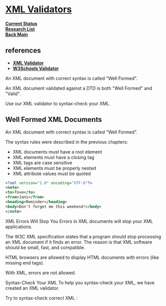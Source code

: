# **[XML Validators](https://www.w3schools.com/xml/xml_validator.asp)**

**[Current Status](../../../development/status/weekly/current_status.md)**\
**[Research List](../../../research/research_list.md)**\
**[Back Main](../../../README.md)**

## references

- **[XML Validator](https://jsonformatter.org/xml-validator)**
- **[W3Schools Validator](https://www.w3schools.com/xml/xml_validator.asp)**

An XML document with correct syntax is called "Well Formed".

An XML document validated against a DTD is both "Well Formed" and "Valid".

Use our XML validator to syntax-check your XML.

## Well Formed XML Documents

An XML document with correct syntax is called "Well Formed".

The syntax rules were described in the previous chapters:

- XML documents must have a root element
- XML elements must have a closing tag
- XML tags are case sensitive
- XML elements must be properly nested
- XML attribute values must be quoted

```xml
<?xml version="1.0" encoding="UTF-8"?>
<note>
<to>Tove</to>
<from>Jani</from>
<heading>Reminder</heading>
<body>Don't forget me this weekend!</body>
</note>
```

XML Errors Will Stop You
Errors in XML documents will stop your XML applications.

The W3C XML specification states that a program should stop processing an XML document if it finds an error. The reason is that XML software should be small, fast, and compatible.

HTML browsers are allowed to display HTML documents with errors (like missing end tags).

With XML, errors are not allowed.

Syntax-Check Your XML
To help you syntax-check your XML, we have created an XML validator.

Try to syntax-check correct XML :
